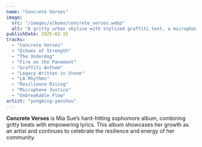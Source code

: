 ```yaml
---
name: "Concrete Verses"
image:
  src: "/images/albums/concrete_verses.webp"
  alt: "A gritty urban skyline with stylized graffiti text, a microphone embedded in the concrete, and vibrant pops of red and yellow, featuring mia-sue's 'MS' logo prominently at the top."
publishDate: 2025-02-15
tracks:
  - "Concrete Verses"
  - "Echoes of Strength"
  - "The Underdog"
  - "Fire on the Pavement"
  - "Graffiti Anthem"
  - "Legacy Written in Stone"
  - "LA Rhythms"
  - "Resilience Rising"
  - "Microphone Justice"
  - "Unbreakable Flow"
artist: "yongming-yanshou"
---
```


**Concrete Verses** is Mia Sue’s hard-hitting sophomore album, combining gritty beats with empowering lyrics. This album showcases her growth as an artist and continues to celebrate the resilience and energy of her community.
